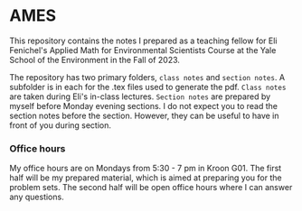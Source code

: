 # AMES
This repository contains the notes I prepared as a teaching fellow for Eli Fenichel's Applied Math for Environmental Scientists Course at the Yale School of the Environment in the Fall of 2023. 

The repository has two primary folders, `class notes` and `section notes`. A subfolder is in each for the .tex files used to generate the pdf. `Class notes` are taken during Eli's in-class lectures. `Section notes` are prepared by myself before Monday evening sections. I do not expect you to read the section notes before the section. However, they can be useful to have in front of you during section. 


### Office hours
My office hours are on Mondays from 5:30 - 7 pm in Kroon G01. The first half will be my prepared material, which is aimed at preparing you for the problem sets. The second half will be open office hours where I can answer any questions. 
